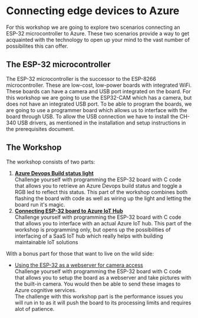 # Connecting edge devices to Azure

For this workshop we are going to explore two scenarios connecting an ESP-32 microcontroller to Azure. These two scenarios provide a way to get acquainted with the technology to open up your mind to the vast number of possibilites this can offer.

## The ESP-32 microcontroller
The ESP-32 microcontroller is the successor to the ESP-8266 microcontroller. These are low-cost, low-power boards with integrated WiFi. These boards can have a camera and USB port integrated on the board. For this workshop we are going to use the ESP32-CAM which has a camera, but does not have an integrated USB port. To be able to program the boards, we are going to use a programmer board which allows us to interface with the board through USB.
To allow the USB connection we have to install the CH-340 USB drivers, as mentioned in the installation and setup instructions in the prerequisites document.

## The Workshop
The workshop consists of two parts: 
1. **[Azure Devops Build status light](/azure-devops-build.md)**  
Challenge yourself with programming the ESP-32 board with C code that allows you to retrieve an Azure Devops build status and toggle a RGB led to reflect this status. 
This part of the workshop combines both flashing the board with code as well as wiring up the light and letting the board run it's magic.
2. **[Connecting ESP-32 board to Azure IoT Hub](/azure-iot-hub.md)**  
Challenge yourself with programming the ESP-32 board with C code that allows you to interface with an actual Azure IoT hub. 
This part of the workshop is programming only, but opens up the possibilities of interfacing of a SaaS IoT hub which really helps with building maintainable IoT solutions

With a bonus part for those that want to live on the wild side:  
- [Using the ESP-32 as a webserver for camera access](/image-webserver.md)  
Challenge yourself with programming the ESP-32 board with C code that allows you to setup the board as a webserver and take pictures with the built-in camera. You would then be able to send these images to Azure cognitive services.  
The challenge with this workshop part is the performance issues you will run in to as it will push the board to its processing limits and requires alot of patience.



